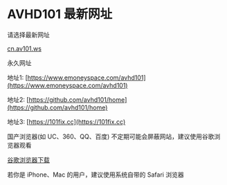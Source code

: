 # AVHD101 最新网址
请选择最新网址

[cn.av101.ws](https://cn.av101.ws)


永久网址

地址1: [https://www.emoneyspace.com/avhd101](https://www.emoneyspace.com/avhd101)


地址2: [https://github.com/avhd101/home](https://github.com/avhd101/home)


地址3: [https://101fix.cc](https://101fix.cc)


国产浏览器(如 UC、360、QQ、百度) 不定期可能会屏蔽网站，建议使用谷歌浏览器观看 

[谷歌浏览器下载](https://www.google.cn/chrome "谷歌浏览器")

若你是 iPhone、Mac 的用户，建议使用系统自带的 Safari 浏览器
